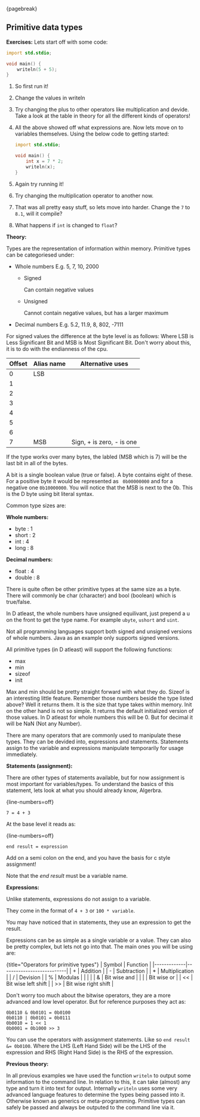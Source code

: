 {pagebreak}

## Primitive data types

**Exercises:**
Lets start off with some code:

```D
import std.stdio;

void main() {
    writeln(5 + 5);
}
```

1. So first run it!
2. Change the values in writeln
3. Try changing the plus to other operators like multiplication and devide. Take a look at the table in theory for all the different kinds of operators!
4. All the above showed off what expressions are. Now lets move on to variables themselves. Using the below code to getting started:

     ```D
     import std.stdio;

     void main() {
         int x = 7 * 2;
         writeln(x);
     }
     ```
5. Again try running it!
6. Try changing the multiplication operator to another now.
7. That was all pretty easy stuff, so lets move into harder. Change the ``7`` to ``8.1``, will it compile?
8. What happens if ``int`` is changed to ``float``?

**Theory:**

Types are the representation of information within memory.
Primitive types can be categoriesed under:

* Whole numbers
    E.g. 5, 7, 10, 2000
    * Signed

        Can contain negative values
    * Unsigned

        Cannot contain negative values, but has a larger maximum
* Decimal numbers
    E.g. 5.2, 11.9, 8, 802, -7111

For signed values the difference at the byte level is as follows:
Where LSB is Less Significant Bit and MSB is Most Significant Bit. Don't worry about this, it is to do with the endianness of the cpu.

| Offset | Alias name | Alternative uses           |
|----------|------------------|-----------------------------------|
| 0        | LSB             |                                     |
| 1        |                    |                                     |
| 2        |                    |                                     |
| 3        |                    |                                     |
| 4        |                    |                                     |
| 5        |                    |                                     |
| 6        |                    |                                     |
| 7        | MSB            | Sign, + is zero, - is one |

If the type works over many bytes, the labled (MSB which is 7) will be the last bit in all of the bytes.

A bit is a single boolean value (true or false). A byte contains eight of these. For a positive byte it would be represented as `` 0b00000000`` and for a negative one ``0b10000000``. You will notice that the MSB is next to the 0b. This is the D byte using bit literal syntax.

Common type sizes are:

**Whole numbers:**

* byte : 1
* short : 2
* int : 4
* long : 8

**Decimal numbers:**

* float : 4
* double : 8

There is quite often be other primitive types at the same size as a byte. There will commonly be char (character) and bool (boolean) which is true/false.

In D atleast, the whole numbers have unsigned equilivant, just prepend a u on the front to get the type name. For example ``ubyte``, ``ushort`` and ``uint``.

Not all programming languages support both signed and unsigned versions of whole numbers. Java as an example only supports signed versions.

All primitive types (in D atleast) will support the following functions:

* max
* min
* sizeof
* init

Max and min should be pretty straight forward with what they do. Sizeof is an interesting little feature. Remember those numbers beside the type listed above? Well it returns them. It is the size that type takes within memory. Init on the other hand is not so simple. It returns the default initialized version of those values. In D atleast for whole numbers this will be 0. But for decimal it will be NaN (Not any Number).

There are many operators that are commonly used to manipulate these types. They can be devided into, expressions and statements. Statements assign to the variable and expressions manipulate temporarily for usage immediately.

**Statements (assignment):**

There are other types of statements available, but for now assignment is most important for variables/types. To understand the basics of this statement, lets look at what you should already know, Algerbra.

{line-numbers=off}
```
7 = 4 + 3
```
At the base level it reads as:

{line-numbers=off}
```
end result = expression
```
Add on a semi colon on the end, and you have the basis for c style assignment!

Note that the *end result* must be a variable name.

**Expressions:**

Unlike statements, expressions do not assign to a variable.

They come in the format of ``4 + 3`` or `` 100 * variable ``.

You may have noticed that in statements, they use an expression to get the result.

Expressions can be as simple as a single variable or a value. They can also be pretty complex, but lets not go into that. The main ones you will be using are:

{title="Operators for primitive types"}
| Symbol | Function                |
|-------------|---------------------------|
| +           | Addition               |
| -            | Subtraction          |
| *            | Multiplication       |
| /             | Devision               |
| %           | Modulas                |
|               |                              |
| &            | Bit wise and         |
| \|             | Bit wise or           |
| <<         | Bit wise left shift   |
| >>         | Bit wise right shift |

Don't worry too much about the bitwise operators, they are a more advanced and low level operator. But for reference purposes they act as:

```
0b0110 & 0b0101 = 0b0100
0b0110 | 0b0101 = 0b0111
0b0010 = 1 << 1
0b0001 = 0b1000 >> 3
```

You can use the operators with assignment statements. Like so ``end result &= 0b0100``. Where the LHS (Left Hand Side) will be the LHS of the expression and RHS (Right Hand Side) is the RHS of the expression.

**Previous theory:**

In all previous examples we have used the function ``writeln`` to output some information to the command line. In relation to this, it can take (almost) any type and turn it into text for output. Internally ``writeln`` uses some very advanced language features to determine the types being passed into it. Otherwise known as generics or meta-programming.
Primitive types can safely be passed and always be outputed to the command line via it.